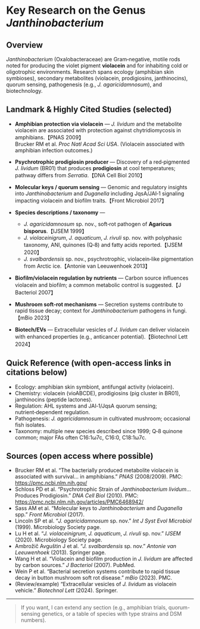 # Key Research on the Genus *Janthinobacterium*

## Overview
*Janthinobacterium* (Oxalobacteraceae) are Gram‑negative, motile rods noted for producing the violet pigment **violacein** and for inhabiting cold or oligotrophic environments. Research spans ecology (amphibian skin symbioses), secondary metabolites (violacein, prodigiosins, janthinocins), quorum sensing, pathogenesis (e.g., *J. agaricidamnosum*), and biotechnology.

## Landmark & Highly Cited Studies (selected)
- **Amphibian protection via violacein** — *J. lividum* and the metabolite violacein are associated with protection against chytridiomycosis in amphibians.【PNAS 2009】  
  Brucker RM et al. *Proc Natl Acad Sci USA*. (Violacein associated with amphibian infection outcomes.)

- **Psychrotrophic prodigiosin producer** — Discovery of a red‑pigmented *J. lividum* (BR01) that produces **prodigiosin** at cool temperatures; pathway differs from *Serratia*.【DNA Cell Biol 2010】

- **Molecular keys / quorum sensing** — Genomic and regulatory insights into *Janthinobacterium* and *Duganella* including JqsA/JAI‑1 signaling impacting violacein and biofilm traits.【Front Microbiol 2017】

- **Species descriptions / taxonomy** —
  - *J. agaricidamnosum* sp. nov., soft‑rot pathogen of **Agaricus bisporus**.【IJSEM 1999】  
  - *J. violaceinigrum*, *J. aquaticum*, *J. rivuli* sp. nov. with polyphasic taxonomy, ANI, quinones (Q‑8) and fatty acids reported.【IJSEM 2020】  
  - *J. svalbardensis* sp. nov., psychrotrophic, violacein‑like pigmentation from Arctic ice.【Antonie van Leeuwenhoek 2013】

- **Biofilm/violacein regulation by nutrients** — Carbon source influences violacein and biofilm; a common metabolic control is suggested.【J Bacteriol 2007】

- **Mushroom soft‑rot mechanisms** — Secretion systems contribute to rapid tissue decay; context for *Janthinobacterium* pathogens in fungi.【mBio 2023】

- **Biotech/EVs** — Extracellular vesicles of *J. lividum* can deliver violacein with enhanced properties (e.g., anticancer potential).【Biotechnol Lett 2024】

## Quick Reference (with open‑access links in citations below)
- Ecology: amphibian skin symbiont, antifungal activity (violacein).  
- Chemistry: violacein (vioABCDE), prodigiosins (pig cluster in BR01), janthinocins (peptide lactones).  
- Regulation: AHL systems and JAI‑1/JqsA quorum sensing; nutrient‑dependent regulation.  
- Pathogenesis: *J. agaricidamnosum* in cultivated mushroom; occasional fish isolates.  
- Taxonomy: multiple new species described since 1999; Q‑8 quinone common; major FAs often C16:1ω7c, C16:0, C18:1ω7c.

## Sources (open access where possible)
- Brucker RM et al. “The bacterially produced metabolite violacein is associated with survival… in amphibians.” *PNAS* (2008/2009). PMC: https://pmc.ncbi.nlm.nih.gov/  
- Schloss PD et al. “Psychrotrophic Strain of *Janthinobacterium lividum*… Produces Prodigiosin.” *DNA Cell Biol* (2010). PMC: https://pmc.ncbi.nlm.nih.gov/articles/PMC6468942/  
- Sass AM et al. “Molecular keys to *Janthinobacterium* and *Duganella* spp.” *Front Microbiol* (2017).  
- Lincoln SP et al. “*J. agaricidamnosum* sp. nov.” *Int J Syst Evol Microbiol* (1999). Microbiology Society page.  
- Lu H et al. “*J. violaceinigrum*, *J. aquaticum*, *J. rivuli* sp. nov.” *IJSEM* (2020). Microbiology Society page.  
- Ambrožič Avguštin J et al. “*J. svalbardensis* sp. nov.” *Antonie van Leeuwenhoek* (2013). Springer page.  
- Wang H et al. “Violacein and biofilm production in *J. lividum* are affected by carbon sources.” *J Bacteriol* (2007). PubMed.  
- Wein P et al. “Bacterial secretion systems contribute to rapid tissue decay in button mushroom soft rot disease.” *mBio* (2023). PMC.  
- (Review/example) “Extracellular vesicles of *J. lividum* as violacein vehicle.” *Biotechnol Lett* (2024). Springer.

---

> If you want, I can extend any section (e.g., amphibian trials, quorum-sensing genetics, or a table of species with type strains and DSM numbers).

